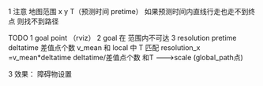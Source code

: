 1 注意 地图范围 x y T（预测时间 pretime）
如果预测时间内直线行走也走不到终点 则找不到路径


TODO
1 goal point    （rviz）
2 goal 在 范围内不可达
3 resolution pretime deltatime 差值点个数   v_mean
和 local 中 T 匹配 
resolution_x =v_mean*deltatime
deltatime/差值点个数 和T   --->scale  (global_path点)

3 效果：
障碍物设置